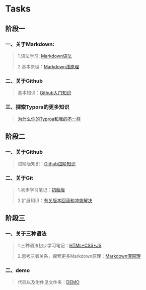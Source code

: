 # Tasks
## 阶段一
### 一、关于Markdown:
> 1.语法学习: [Markdown语法](Markdown.md)
> 
> 2.基本原理：[Markdown浅原理](Markdown2.md)
### 二、关于Github
> 基本知识：[Github入门知识](Github.md)
### 三、探索Typora的更多知识
> [为什么你的Typroa和我的不一样](Typora.md)
## 阶段二
### 一、关于Github
> 进阶版知识：[Github进阶知识](Github2.md)
### 二、关于Git
> 1.初步学习笔记：[初始版](Git.md)
> 
> 2.扩展知识：[有关版本回滚和冲突解决](Git2.md)
## 阶段三
### 一、关于三种语法
> 1.三种语法初步学习笔记：[HTML+CSS+JS](HTML+CSS+JS.md)
> 
> 2.思考三者关系，探索更多Markdown原理：[Markdown深原理](Markdown3.md)
### 二、demo
> 代码以及附件见文件夹：[DEMO](Gdemo.md)
